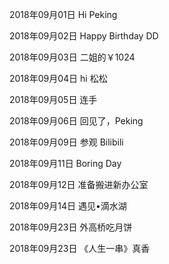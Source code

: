 2018年09月01日
Hi Peking

2018年09月02日
Happy Birthday DD

2018年09月03日
二姐的￥1024

2018年09月04日
hi 松松

2018年09月05日
连手

2018年09月06日
回见了，Peking

2018年09月09日
参观 Bilibili

2018年09月11日
Boring Day

2018年09月12日
准备搬进新办公室

2018年09月14日
遇见•滴水湖

2018年09月23日
外高桥吃月饼

2018年09月23日
《人生一串》真香